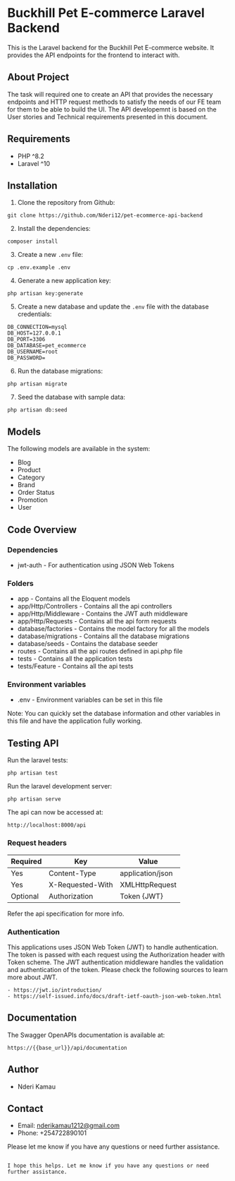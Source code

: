 # Buckhill Pet E-commerce Laravel Backend

This is the Laravel backend for the Buckhill Pet E-commerce website. It provides the API endpoints for the frontend to interact with.

## About Project

The task will required one to create an API that provides the necessary endpoints and HTTP request methods to satisfy the needs of our FE team for them to be able to build the UI.
The API developemnt is based on the User stories and Technical requirements presented in this document.

## Requirements

- PHP ^8.2
- Laravel ^10

## Installation

1. Clone the repository from Github:

```
git clone https://github.com/Nderi12/pet-ecommerce-api-backend
```

2. Install the dependencies:

```
composer install
```

3. Create a new `.env` file:

```
cp .env.example .env
```

4. Generate a new application key:

```
php artisan key:generate
```

5. Create a new database and update the `.env` file with the database credentials:

```
DB_CONNECTION=mysql
DB_HOST=127.0.0.1
DB_PORT=3306
DB_DATABASE=pet_ecommerce
DB_USERNAME=root
DB_PASSWORD=
```

6. Run the database migrations:

```
php artisan migrate
```

7. Seed the database with sample data:

```
php artisan db:seed
```

## Models

The following models are available in the system:

- Blog
- Product
- Category
- Brand
- Order Status
- Promotion
- User

## Code Overview

### Dependencies

- jwt-auth - For authentication using JSON Web Tokens

### Folders

- app - Contains all the Eloquent models
- app/Http/Controllers - Contains all the api controllers
- app/Http/Middleware - Contains the JWT auth middleware
- app/Http/Requests - Contains all the api form requests
- database/factories - Contains the model factory for all the models
- database/migrations - Contains all the database migrations
- database/seeds - Contains the database seeder
- routes - Contains all the api routes defined in api.php file
- tests - Contains all the application tests
- tests/Feature - Contains all the api tests

### Environment variables

- .env - Environment variables can be set in this file

Note: You can quickly set the database information and other variables in this file and have the application fully working.

## Testing API

Run the laravel tests:

```
php artisan test
```

Run the laravel development server:

```
php artisan serve
```

The api can now be accessed at:

```
http://localhost:8000/api
```

### Request headers

| Required | Key                | Value                          |
| -------- | ------------------| ------------------------------|
| Yes      | Content-Type      | application/json              |
| Yes      | X-Requested-With  | XMLHttpRequest               |
| Optional | Authorization     | Token {JWT}                   |

Refer the api specification for more info.

### Authentication

This applications uses JSON Web Token (JWT) to handle authentication. The token is passed with each request using the Authorization header with Token scheme. The JWT authentication middleware handles the validation and authentication of the token. Please check the following sources to learn more about JWT.

    - https://jwt.io/introduction/
    - https://self-issued.info/docs/draft-ietf-oauth-json-web-token.html

## Documentation

The Swagger OpenAPIs documentation is available at:

```
https://{{base_url}}/api/documentation
```

## Author

- Nderi Kamau

## Contact

- Email: nderikamau1212@gmail.com
- Phone: +254722890101

Please let me know if you have any questions or need further assistance.
```

I hope this helps. Let me know if you have any questions or need further assistance.